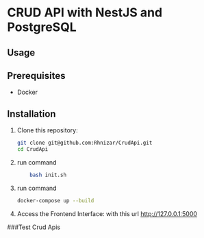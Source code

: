 # CRUD API with NestJS and PostgreSQL

## Usage

## Prerequisites

- Docker

## Installation

1. Clone this repository:
    ```bash
    git clone git@github.com:Rhnizar/CrudApi.git
    cd CrudApi

2. run command
	```bash
		bash init.sh

3. run command 
    ```bash
    docker-compose up --build

3. Access the Frontend Interface:
    with this url http://127.0.0.1:5000

###Test Crud Apis

